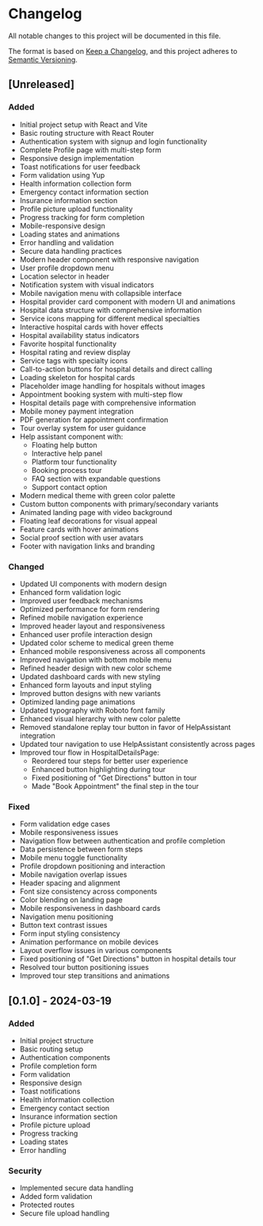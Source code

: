 # Changelog

All notable changes to this project will be documented in this file.

The format is based on [Keep a Changelog](https://keepachangelog.com/en/1.0.0/),
and this project adheres to [Semantic Versioning](https://semver.org/spec/v2.0.0.html).

## [Unreleased]

### Added
- Initial project setup with React and Vite
- Basic routing structure with React Router
- Authentication system with signup and login functionality
- Complete Profile page with multi-step form
- Responsive design implementation
- Toast notifications for user feedback
- Form validation using Yup
- Health information collection form
- Emergency contact information section
- Insurance information section
- Profile picture upload functionality
- Progress tracking for form completion
- Mobile-responsive design
- Loading states and animations
- Error handling and validation
- Secure data handling practices
- Modern header component with responsive navigation
- User profile dropdown menu
- Location selector in header
- Notification system with visual indicators
- Mobile navigation menu with collapsible interface
- Hospital provider card component with modern UI and animations
- Hospital data structure with comprehensive information
- Service icons mapping for different medical specialties
- Interactive hospital cards with hover effects
- Hospital availability status indicators
- Favorite hospital functionality
- Hospital rating and review display
- Service tags with specialty icons
- Call-to-action buttons for hospital details and direct calling
- Loading skeleton for hospital cards
- Placeholder image handling for hospitals without images
- Appointment booking system with multi-step flow
- Hospital details page with comprehensive information
- Mobile money payment integration
- PDF generation for appointment confirmation
- Tour overlay system for user guidance
- Help assistant component with:
  - Floating help button
  - Interactive help panel
  - Platform tour functionality
  - Booking process tour
  - FAQ section with expandable questions
  - Support contact option
- Modern medical theme with green color palette
- Custom button components with primary/secondary variants
- Animated landing page with video background
- Floating leaf decorations for visual appeal
- Feature cards with hover animations
- Social proof section with user avatars
- Footer with navigation links and branding

### Changed
- Updated UI components with modern design
- Enhanced form validation logic
- Improved user feedback mechanisms
- Optimized performance for form rendering
- Refined mobile navigation experience
- Improved header layout and responsiveness
- Enhanced user profile interaction design
- Updated color scheme to medical green theme
- Enhanced mobile responsiveness across all components
- Improved navigation with bottom mobile menu
- Refined header design with new color scheme
- Updated dashboard cards with new styling
- Enhanced form layouts and input styling
- Improved button designs with new variants
- Optimized landing page animations
- Updated typography with Roboto font family
- Enhanced visual hierarchy with new color palette
- Removed standalone replay tour button in favor of HelpAssistant integration
- Updated tour navigation to use HelpAssistant consistently across pages
- Improved tour flow in HospitalDetailsPage:
  - Reordered tour steps for better user experience
  - Enhanced button highlighting during tour
  - Fixed positioning of "Get Directions" button in tour
  - Made "Book Appointment" the final step in the tour

### Fixed
- Form validation edge cases
- Mobile responsiveness issues
- Navigation flow between authentication and profile completion
- Data persistence between form steps
- Mobile menu toggle functionality
- Profile dropdown positioning and interaction
- Mobile navigation overlap issues
- Header spacing and alignment
- Font size consistency across components
- Color blending on landing page
- Mobile responsiveness in dashboard cards
- Navigation menu positioning
- Button text contrast issues
- Form input styling consistency
- Animation performance on mobile devices
- Layout overflow issues in various components
- Fixed positioning of "Get Directions" button in hospital details tour
- Resolved tour button positioning issues
- Improved tour step transitions and animations

## [0.1.0] - 2024-03-19

### Added
- Initial project structure
- Basic routing setup
- Authentication components
- Profile completion form
- Form validation
- Responsive design
- Toast notifications
- Health information collection
- Emergency contact section
- Insurance information section
- Profile picture upload
- Progress tracking
- Loading states
- Error handling

### Security
- Implemented secure data handling
- Added form validation
- Protected routes
- Secure file upload handling 